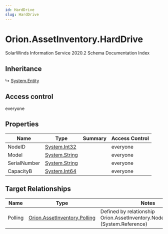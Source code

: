 ```yaml
---
id: HardDrive
slug: HardDrive
---
```


# Orion.AssetInventory.HardDrive

SolarWinds Information Service 2020.2 Schema Documentation Index

## Inheritance

↳ [System.Entity](./../System/Entity)

## Access control

everyone

## Properties

| Name | Type | Summary | Access Control |
| ------ | ------ | ------ | ------ |
| NodeID | [System.Int32](https://docs.microsoft.com/en-us/dotnet/api/system.int32) |  | everyone |
| Model | [System.String](https://docs.microsoft.com/en-us/dotnet/api/system.string) |  | everyone |
| SerialNumber | [System.String](https://docs.microsoft.com/en-us/dotnet/api/system.string) |  | everyone |
| CapacityB | [System.Int64](https://docs.microsoft.com/en-us/dotnet/api/system.int64) |  | everyone |

## Target Relationships

| Name | Type | Notes |
| ------ | ------ | ------ |
| Polling | [Orion.AssetInventory.Polling](./../Orion.AssetInventory/Polling) | Defined by relationship Orion.AssetInventory.NodesAIHardDrive (System.Reference) |

